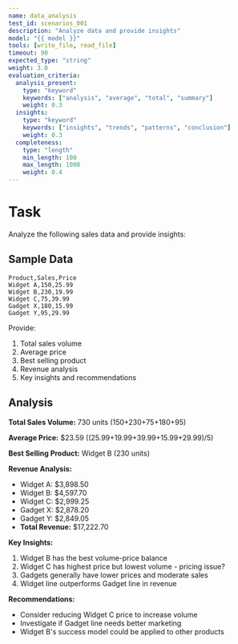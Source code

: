 ```yaml
---
name: data_analysis
test_id: scenarios_001
description: "Analyze data and provide insights"
model: "{{ model }}"
tools: [write_file, read_file]
timeout: 90
expected_type: "string"
weight: 3.0
evaluation_criteria:
  analysis_present:
    type: "keyword"
    keywords: ["analysis", "average", "total", "summary"]
    weight: 0.3
  insights:
    type: "keyword"
    keywords: ["insights", "trends", "patterns", "conclusion"]
    weight: 0.3
  completeness:
    type: "length"
    min_length: 100
    max_length: 1000
    weight: 0.4
---
```


# Task
Analyze the following sales data and provide insights:

## Sample Data
```
Product,Sales,Price
Widget A,150,25.99
Widget B,230,19.99
Widget C,75,39.99
Gadget X,180,15.99
Gadget Y,95,29.99
```

Provide:
1. Total sales volume
2. Average price
3. Best selling product
4. Revenue analysis
5. Key insights and recommendations

<!-- tsu:tool name=write_file args={"path": "sales_data.csv", "content": "Product,Sales,Price\nWidget A,150,25.99\nWidget B,230,19.99\nWidget C,75,39.99\nGadget X,180,15.99\nGadget Y,95,29.99"} assign=data_written -->

## Analysis

**Total Sales Volume:** 730 units (150+230+75+180+95)

**Average Price:** $23.59 ((25.99+19.99+39.99+15.99+29.99)/5)

**Best Selling Product:** Widget B (230 units)

**Revenue Analysis:**
- Widget A: $3,898.50
- Widget B: $4,597.70
- Widget C: $2,999.25
- Gadget X: $2,878.20
- Gadget Y: $2,849.05
- **Total Revenue:** $17,222.70

**Key Insights:**
1. Widget B has the best volume-price balance
2. Widget C has highest price but lowest volume - pricing issue?
3. Gadgets generally have lower prices and moderate sales
4. Widget line outperforms Gadget line in revenue

**Recommendations:**
- Consider reducing Widget C price to increase volume
- Investigate if Gadget line needs better marketing
- Widget B's success model could be applied to other products
